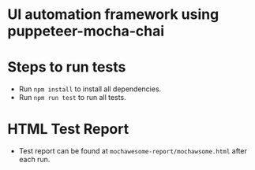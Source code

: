 # UI automation framework using puppeteer-mocha-chai

# Steps to run tests
* Run `npm install` to install all dependencies.
* Run `npm run test` to run all tests.

# HTML Test Report
* Test report can be found at `mochawesome-report/mochawsome.html` after each run.


